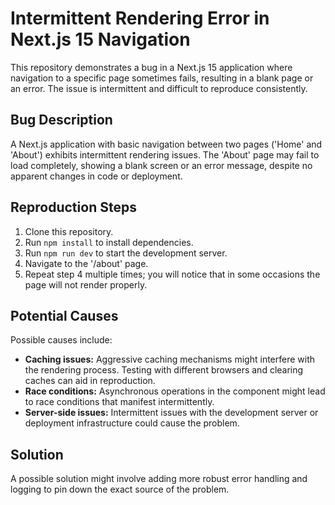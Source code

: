 # Intermittent Rendering Error in Next.js 15 Navigation

This repository demonstrates a bug in a Next.js 15 application where navigation to a specific page sometimes fails, resulting in a blank page or an error.  The issue is intermittent and difficult to reproduce consistently.

## Bug Description

A Next.js application with basic navigation between two pages ('Home' and 'About') exhibits intermittent rendering issues.  The 'About' page may fail to load completely, showing a blank screen or an error message, despite no apparent changes in code or deployment.

## Reproduction Steps

1. Clone this repository.
2. Run `npm install` to install dependencies.
3. Run `npm run dev` to start the development server.
4. Navigate to the '/about' page.
5. Repeat step 4 multiple times; you will notice that in some occasions the page will not render properly.

## Potential Causes

Possible causes include:

* **Caching issues:**  Aggressive caching mechanisms might interfere with the rendering process.  Testing with different browsers and clearing caches can aid in reproduction.
* **Race conditions:**  Asynchronous operations in the component might lead to race conditions that manifest intermittently.
* **Server-side issues:**  Intermittent issues with the development server or deployment infrastructure could cause the problem.

## Solution

A possible solution might involve adding more robust error handling and logging to pin down the exact source of the problem.
